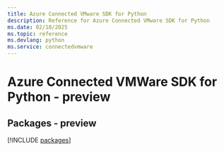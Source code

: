 ```yaml
---
title: Azure Connected VMware SDK for Python
description: Reference for Azure Connected VMware SDK for Python
ms.date: 02/10/2025
ms.topic: reference
ms.devlang: python
ms.service: connectedvmware
---
```

# Azure Connected VMWare SDK for Python - preview
## Packages - preview
[!INCLUDE [packages](connected-vmware-index.md)]